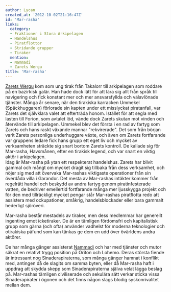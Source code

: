 ```yaml
---
author: Lycan
created_at: '2012-10-02T21:16:47Z'
id: 'Mar-rasha'
links:
  category:
  - Fraktioner i Stora Arkipelagen
  - Handelshus
  - Piratflottor
  - Stridande grupper
  - Tiraker
  mention:
  - Nammadi
  - Zarets Wergu
title: 'Mar-rasha'
---
```


[Zarets Wergu] kom som ung tirak från Takalorr till arkipelagen som roddare på en bazirkisk galär.
Han hade dock lätt för att lära sig allt från språk till navigering och fick konstant mer och mer
ansvarsfyllda och välavlönade tjänster. Många år senare, när den tirakiska karracken Ummekel
(Späckhuggaren) förlorade sin kapten under ett misslyckat piratanfall, var Zarets det självklara
valet att efterträda honom. Istället för att segla med lasten till Forion, som avtalet löd, vände
dock Zarets skutan mot vinden och återvände till arkipelagen. Ummekel blev det första i en rad av
fartyg som Zarets och hans raskt växande mannar "rekvirerade". Det som från början varit Zarets
personliga underhuggare växte, och även om Zarets fortfarande var gruppens ledare fick hans grupp
ett eget liv och mycket av verksamheten sträckte sig snart bortom Zarets kontroll. De kallade sig
för Mar-rasha, Havsmånen, efter en tirakisk legend, och var snart en viktig aktör i arkipelagen.\
Idag är Mar-rasha på ytan ett respekterat handelshus. Zarets har blivit gammal och mångt om mycket
dragit sig tillbaka från dess verksamhet, och nöjer sig med att övervaka Mar-rashas viktigaste
operationer från sin överdåda villa i Garandor. Det mesta av Mar-rashas intäkter kommer från
regelrätt handel och beskydd av andra fartyg genom piratinfesterade vatten, de bedriver emellertid
fortfarande många mer ljusskygga projekt och för den med tillräckligt mycket pengar står Mar-rashas
piratflotta redo att assistera med ockupationer, småkrig, handelsblockader eller bara gammalt
hederligt sjöröveri.

Mar-rasha består mestadels av tiraker, men dess medlemmar har generellt ingenting emot icketiraker.
De är en tämligen fördomsfri och kapitalistisk grupp som gärna (och ofta) använder vadhelst för
moderna teknologier och otirakiska påfund som kan tänkas ge dem en udd över övärldens andra aktörer.

De har många gånger assisterat [Nammadi] och har med tjänster och mutor säkrat en relativt trygg
position på Oriton och Lohemo. Deras största fiende är intressant nog Sinaderapiraterna, som många
gånger hamnat i konflikt med, antingen då de slagits om samma byten, eller då Mar-rasha haft i
uppdrag att skydda skepp som Sinaderapiraterna själva velat lägga beslag på. Mar-rashas tämligen
civiliserade och sekulära sätt verkar sticka vissa Sinaderapirater i ögonen och det finns någon
slags blodig syskonrivalitet mellan dem.

  [Zarets Wergu]: Zarets_Wergu
  [Nammadi]: Nammadi
